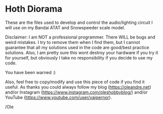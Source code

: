 # Hoth Diorama

These are the files used to develop and control the audio/lighting circuit I will use on my Bandai ATAT and Snowspeeder scale model.

Disclaimer: 
I am NOT a professional programmer. There WILL be bugs and weird mistakes. I try to remove them when I find them, but I cannot guarantee that all my solutions used in the code are good/best practice solutions. Also, I am pretty sure this wont destroy your hardware if you try it for yourself, but obviously I take no responsibility if you decide to use my code. 

You have been warned :) 

Also, feel free to copy/modify and use this piece of code if you find it useful. As thanks you could always follow my blog (https://oleandre.net) and/or Instagram (https://www.instagram.com/oleshobbyblog/) and/or YouTube (https://www.youtube.com/user/vaipernor). 

/Ole